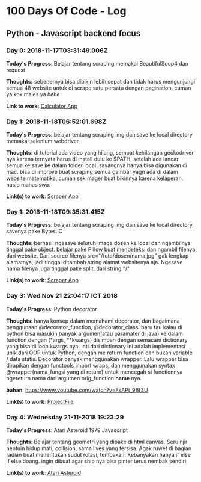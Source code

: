 # 100 Days Of Code - Log
## Python - Javascript backend focus 

### Day 0: 2018-11-17T03:31:49.006Z

**Today's Progress**: Belajar tentang scraping memakai BeautifulSoup4 dan request 

**Thoughts:** sebenernya bisa dibikin lebih cepat dan tidak harus mengunjungi semua 48 website untuk di scrape satu persatu dengan pagination. cuman ya kok males ya *hehe* 

**Link to work:** [Calculator App](https://github.com/svmihar/scraper-matematika-its)


### Day 1: 2018-11-18T06:52:01.698Z
**Today's Progress**: belajar tentang scraping img dan save ke local directory memakai selenium webdriver

**Thoughts**: di tutorial ada video yang hilang, sempat kehilangan geckodriver nya karena ternyata harus di install dulu ke $PATH, setelah ada lancar semua ke save ke dalam folder local. sayangnya hanya bisa digunakan di mac. bisa di improve buat scraping semua gambar yagn ada di dalam website matematika, cuman sek mager buat bikinnya karena kelaperan. nasib mahasiswa.

**Link(s) to work**: [Scraper App](https://github.com/svmihar/scraper-matematika-its)


### Day 1: 2018-11-18T09:35:31.415Z
**Today's Progress**: belajar tentang scraping img dan save ke local directory, savenya pake Bytes.IO

**Thoughts**: berhasil ngesave seluruh image dosen ke local dan ngambilnya tinggal pake object. belajar pake PIllow buat mendeteksi dan ngambil filenya dari website. Dari source filenya src="/foto/dosen/nama.jpg" gak lengkap alamatnya, jadi tinggal ditambah string alamat websitenya aja. Ngesave nama filenya juga tinggal pake split, dari string "/" 

**Link(s) to work**: [Scraper App](https://github.com/svmihar/scraper-matematika-its)

### Day 3: Wed Nov 21 22:04:17 ICT 2018
**Today's Progress**: Python decorator

**Thoughts**: hanya konsep dalam memahami decorator, dan bagaimana penggunaan @decorator_function, @decorator_class. baru tau kalau di python bisa masukin banyak argumen(atau paramater di java) ke dalam function dengan (*args, **kwargs) disimpan dengan semacam dictionary yang bisa di loop kwargs nya. Inti dari dictionary ini adalah implementasi unik dari OOP untuk Python, dengan me return function dan bukan variable / data statis. Decorator banyak menggunakan wrapper. Lalu wrapper bisa dirapikan dengan functools import wraps, dan menggunakan syntax @wrapper(nama_fungsi yang di return) untuk mencegah si functionnya ngereturn nama dari argumen orig_function.__name__ nya. 

**bahan**: https://www.youtube.com/watch?v=FsAPt_9Bf3U


**Link(s) to work**: [ProjectFile ](https://github.com/svmihar/30-days-of-python/tree/master/python-decorator)

### Day 4: Wednesday 21-11-2018 19:23:29
**Today's Progress**: Atari Asteroid 1979 Javascript


**Thoughts**: Belajar tentang geometri yang dipake di html canvas. Seru njir nentuin hidup mati, collision, sama lives yang tersisa. Agak ruwet di bagian radian buat menentukan sudut rotasi, tembakan. Kebanyakan hanya if else if else doang. ingin dibuat agar ship nya bisa pinter terus nembak sendiri. 

**Link(s) to work**: [Atari Asteroid](https://github.com/svmihar/100-days-of-code.git)


